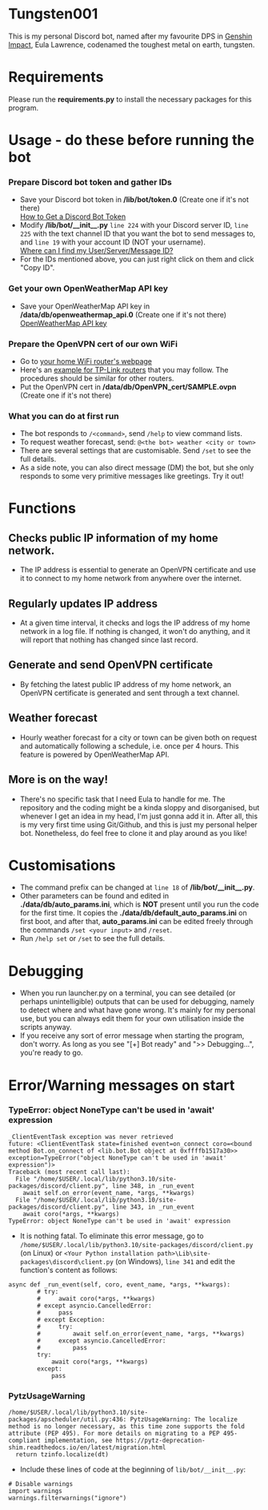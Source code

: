 # Tungsten001
This is my personal Discord bot, named after my favourite DPS in [Genshin Impact](https://genshin.hoyoverse.com/en/), Eula Lawrence,
codenamed the toughest metal on earth, tungsten.

# Requirements
Please run the __requirements.py__ to install the necessary packages for this program.

# Usage - do these before running the bot
### Prepare Discord bot token and gather IDs
- Save your Discord bot token in **/lib/bot/token.0** (Create one if it's not there)
</br>[How to Get a Discord Bot Token](https://www.writebots.com/discord-bot-token/)
- Modify **/lib/bot/\_\_init\_\_.py** `line 224` with your Discord server ID, 
  `line 225` with the text channel ID that you want the bot to send messages to,
  and `line 19` with your account ID (NOT your username). 
</br>[Where can I find my User/Server/Message ID?](https://support.discord.com/hc/en-us/articles/206346498-Where-can-I-find-my-User-Server-Message-ID-)
- For the IDs mentioned above, you can just right click on them and click "Copy ID".
### Get your own OpenWeatherMap API key
- Save your OpenWeatherMap API key in **/data/db/openweathermap_api.0** (Create one if it's not there)
</br>[OpenWeatherMap API key](https://openweathermap.org/api)
### Prepare the OpenVPN cert of our own WiFi
- Go to [your home WiFi router's webpage](192.168.0.1)
- Here's an [example for TP-Link routers](https://www.tp-link.com/us/support/faq/1239/) that you may follow. The procedures should be similar for other routers.
- Put the OpenVPN cert in **/data/db/OpenVPN_cert/SAMPLE.ovpn** (Create one if it's not there)
### What you can do at first run 
- The bot responds to `/<command>`, send `/help` to view command lists.
- To request weather forecast, send: `@<the bot> weather <city or town>`
- There are several settings that are customisable. Send `/set` to see the full details.
- As a side note, you can also direct message (DM) the bot, but she only responds to some very primitive messages like greetings. Try it out!

# Functions
## Checks public IP information of my home network.
- The IP address is essential to generate an OpenVPN certificate and use it to connect to my home network from anywhere over the internet.

## Regularly updates IP address
- At a given time interval, it checks and logs the IP address of my home network in a log file. If nothing is changed, it won't do anything, and it will report that nothing has changed since last record.

## Generate and send OpenVPN certificate
- By fetching the latest public IP address of my home network, an OpenVPN certificate is generated and sent through a text channel.

## Weather forecast
- Hourly weather forecast for a city or town can be given both on request and automatically following a schedule, i.e. once per 4 hours. This feature is powered by OpenWeatherMap API.

## More is on the way!
- There's no specific task that I need Eula to handle for me. The repository and the coding might be a kinda sloppy and disorganised, but whenever I get an idea in my head, I'm just gonna add it in. After all, this is my very first time using Git/Github, and this is just my personal helper bot. Nonetheless, do feel free to clone it and play around as you like!

# Customisations
- The command prefix can be changed at `line 18` of __/lib/bot/\_\_init\_\_.py__.
- Other parameters can be found and edited in **./data/db/auto_params.ini**, which is **NOT** present until you run the code for the first time. It copies the **./data/db/default_auto_params.ini** on first boot, and after that, **auto_params.ini** can be edited freely through the commands `/set <your input>` and `/reset`.
- Run `/help set` or `/set` to see the full details.

# Debugging
- When you run launcher.py on a terminal, you can see detailed (or perhaps unintelligible) outputs that can be used for debugging, namely to detect where and what have gone wrong. It's mainly for my personal use, but you can always edit them for your own utilisation inside the scripts anyway.
- If you receive any sort of error message when starting the program, don't worry. As long as you see "\[+\] Bot ready" and ">> Debugging...", you're ready to go.

# Error/Warning messages on start
### TypeError: object NoneType can't be used in 'await' expression
```
_ClientEventTask exception was never retrieved
future: <ClientEventTask state=finished event=on_connect coro=<bound method Bot.on_connect of <lib.bot.Bot object at 0xffffb1517a30>> exception=TypeError("object NoneType can't be used in 'await' expression")>
Traceback (most recent call last):
  File "/home/$USER/.local/lib/python3.10/site-packages/discord/client.py", line 348, in _run_event
    await self.on_error(event_name, *args, **kwargs)
  File "/home/$USER/.local/lib/python3.10/site-packages/discord/client.py", line 343, in _run_event
    await coro(*args, **kwargs)
TypeError: object NoneType can't be used in 'await' expression
```
- It is nothing fatal. To eliminate this error message, go to `/home/$USER/.local/lib/python3.10/site-packages/discord/client.py` (on Linux) or `<Your Python installation path>\Lib\site-packages\discord\client.py` (on Windows), `line 341` and edit the function's content as follows:
```
async def _run_event(self, coro, event_name, *args, **kwargs):
        # try:
        #     await coro(*args, **kwargs)
        # except asyncio.CancelledError:
        #     pass
        # except Exception:
        #     try:
        #         await self.on_error(event_name, *args, **kwargs)
        #     except asyncio.CancelledError:
        #         pass
        try:
            await coro(*args, **kwargs)
        except:
            pass
```
### PytzUsageWarning
```
/home/$USER/.local/lib/python3.10/site-packages/apscheduler/util.py:436: PytzUsageWarning: The localize method is no longer necessary, as this time zone supports the fold attribute (PEP 495). For more details on migrating to a PEP 495-compliant implementation, see https://pytz-deprecation-shim.readthedocs.io/en/latest/migration.html
  return tzinfo.localize(dt)
```
- Include these lines of code at the beginning of `lib/bot/__init__.py`:
```
# Disable warnings
import warnings
warnings.filterwarnings("ignore")
```
